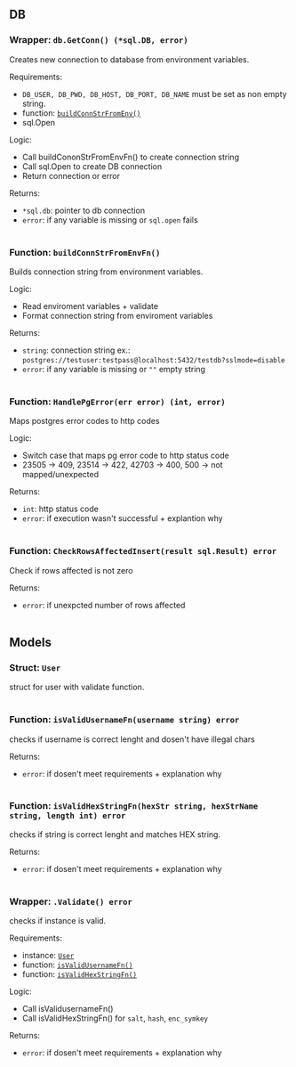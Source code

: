 ## DB
<!-- {{{ DB -->
### Wrapper: `db.GetConn() (*sql.DB, error)`
Creates new connection to database from environment variables.<br>

Requirements:
- `DB_USER, DB_PWD, DB_HOST, DB_PORT, DB_NAME` must be set as non empty string.
- function: [`buildConnStrFromEnv()`](#function-buildconnstrfromenvfn)
- sql.Open<br>

Logic:
- Call buildCononStrFromEnvFn() to create connection string
- Call sql.Open to create DB connection
- Return connection or error<br>

Returns:
- `*sql.db`:    pointer to db connection
- `error`:      if any variable is missing or `sql.open` fails<br><br>


### Function: `buildConnStrFromEnvFn()`
Builds connection string from environment variables.<br>

Logic:
- Read enviroment variables + validate
- Format connection string from enviroment variables<br>

Returns:
- `string`: connection string ex.: `postgres://testuser:testpass@localhost:5432/testdb?sslmode=disable`
- `error`:  if any variable is missing or `""` empty string<br><br>


### Function: `HandlePgError(err error) (int, error)`
Maps postgres error codes to http codes<br>

Logic:
- Switch case that maps pg error code to http status code
- 23505 -> 409, 23514 -> 422, 42703 -> 400, 500 -> not mapped/unexpected<br>

Returns:
- `int`:    http status code
- `error`:  if execution wasn't successful + explantion why<br><br>


### Function: `CheckRowsAffectedInsert(result sql.Result) error`
Check if rows affected is not zero<br>

Returns:
- `error`:  if unexpcted number of rows affected<br><br>
<!-- }}} DB-->


## Models
<!-- {{{ Models -->
<!-- {{{ userModel -->
### Struct: `User`
struct for user with validate function.<br><br>


### Function: `isValidUsernameFn(username string) error`
checks if username is correct lenght and dosen't have illegal chars<br>

Returns:
- `error`: if dosen't meet requirements + explanation why<br><br>


### Function: `isValidHexStringFn(hexStr string, hexStrName string, length int) error`
checks if string is correct lenght and matches HEX string.<br>

Returns:
- `error`: if dosen't meet requirements + explanation why<br><br>


### Wrapper: `.Validate() error`
checks if instance is valid.<br>

Requirements:
- instance: [`User`](#struct-usermodel)
- function: [`isValidUsernameFn()`](#function-isvalidusernamefnusername-stringerror)
- function: [`isValidHexStringFn()`](#function-isvalidhexstringfnhexstr-string-hexstrname-string-length-interror)<br>

Logic:
- Call isValidusernameFn()
- Call isValidHexStringFn() for `salt`, `hash`, `enc_symkey`<br>

Returns:
- `error`: if dosen't meet requirements + explanation why<br><br>
<!-- }}} userModel -->
<!-- }}} Models -->

